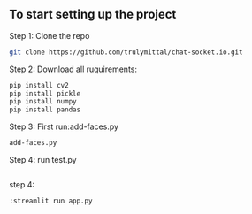 ## To start setting up the project

Step 1: Clone the repo

```bash
git clone https://github.com/trulymittal/chat-socket.io.git
```

Step 2: Download all ruquirements:

```bash
pip install cv2
pip install pickle
pip install numpy
pip install pandas
```

Step 3: First run:add-faces.py

```bash
add-faces.py
```

Step 4: run 
test.py
```bash
```
step 4:
```bash
:streamlit run app.py
```
